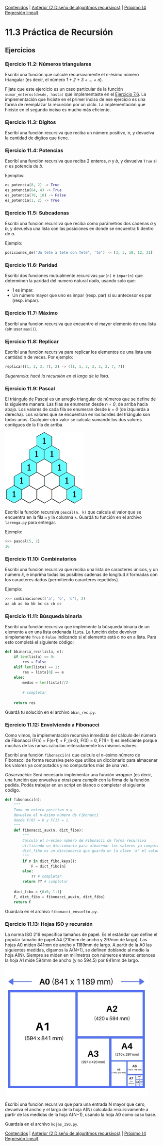 [Contenidos](../Contenidos.md) \| [Anterior (2 Diseño de algoritmos recursivos)](02_Diseno_Recursivo.md) \| [Próximo (4 Regresión lineal)](04_Regresion_Lineal.md)

# 11.3 Práctica de Recursión

## Ejercicios


### Ejercicio 11.2: Números triangulares
Escribí una función que calcule recursivamente el n-ésimo número
triangular (es decir, el número *1 + 2 + 3 + ... + n*).

Fijate que este ejercicio es un caso particular de la función `sumar_enteros(desde, hasta)` que implementaste en el [Ejercicio 7.6](../07_Plt_Especificacion_y_Documentacion/04_Especificacion_y_Documentacion.md#ejercicio-76-sumas). La implementación que hiciste en el primer inciso de ese ejercicio es una forma de reemplazar la recursión por un ciclo. La implementación que hiciste en el segundo inciso es mucho más eficiente.


### Ejercicio 11.3: Dígitos
Escribí una función recursiva que reciba un número positivo, n, y devuelva
la cantidad de dígitos que tiene.


### Ejercicio 11.4: Potencias
Escribí una función recursiva que reciba 2 enteros, *n* y *b*, y devuelva
`True` si *n* es potencia de *b*.

Ejemplos:

```python
es_potencia(8, 2) -> True
es_potencia(64, 4) -> True
es_potencia(70, 10) -> False
es_potencia(1, 2) -> True
```


### Ejercicio 11.5: Subcadenas
Escribí una funcion recursiva que reciba como parámetros dos cadenas *a* y
*b*, y devuelva una lista con las posiciones en donde se encuentra *b*
dentro de *a*.

Ejemplo:

```python
posiciones_de('Un tete a tete con Tete', 'te') -> [3, 5, 10, 12, 21]
```

### Ejercicio 11.6: Paridad
Escribí dos funciones mutualmente recursivas `par(n)` e `impar(n)` que
determinen la paridad del numero natural dado, usando solo que:

* 1 es impar.
* Un número mayor que uno es impar (resp. par) si su antecesor es par (resp. impar).


### Ejercicio 11.7: Máximo
Escribí una funcion recursiva que encuentre el mayor elemento de una lista (sin usar `max()`).


### Ejercicio 11.8: Replicar
Escribí una función recursiva para replicar los elementos de una lista
una cantidad n de veces. Por ejemplo:

```python
replicar([1, 3, 3, 7], 2) -> ([1, 1, 3, 3, 3, 3, 7, 7])
```

_Sugerencia: hacé la recursión en el largo de la lista._

### Ejercicio 11.9: Pascal
El [triángulo de Pascal](https://es.wikipedia.org/wiki/Tri%C3%A1ngulo_de_Pascal) es un arreglo triangular de números que se define de la siguiente manera: Las filas se enumeran desde *n = 0*, de arriba hacia
abajo. Los valores de cada fila se enumeran desde *k = 0* (de izquierda a
derecha). Los valores que se encuentran en los bordes del triángulo son todos unos. Cualquier otro valor se calcula sumando los dos valores contiguos de
la fila de arriba.

![Pascal animado](./PascalTriangleAnimated2.gif)

Escribí la función recursiva `pascal(n, k)` que calcula el valor que se
encuentra en la fila `n` y la columna `k`. Guardá tu función en el archivo `larenga.py` para entregar.

Ejemplo:
```python
>>> pascal(5, 2)
10
```



### Ejercicio 11.10: Combinatorios

Escribí una función recursiva que reciba una lista de caracteres únicos,
y un número *k*, e imprima todas las posibles cadenas de longitud *k* formadas
con los caracteres dados (permitiendo caracteres repetidos).

Ejemplo: 

```python
>>> combinaciones(['a', 'b', 'c'], 2)
aa ab ac ba bb bc ca cb cc
```


### Ejercicio 11.11: Búsqueda binaria
Escribí una función recursiva que implemente la búsqueda binaria de un elemento `e` en una lista ordenada `lista`. La función debe devolver simplemente `True` o `False` indicando si el elemento está o no en a lista. Para esto completá el siguiente código:

```python
def bbinaria_rec(lista, e):
    if len(lista) == 0:
        res = False
    elif len(lista) == 1:
        res = lista[0] == e
    else:
        medio = len(lista)//2

        # completar

    return res
```

Guardá tu solución en el archivo `bbin_rec.py`.

### Ejercicio 11.12: Envolviendo a Fibonacci
Como vimos, la implementación recursiva inmediata del cálculo del número de Fibonacci (F(n) = F(n-1) + F_(n-2), F(0) = 0, F(1)= 1) es ineficiente porque muchas de las ramas calculan reiteradamente los mismos valores.

Escribí una función `fibonacci(n)` que calcule el *n*-ésimo número
de Fibonacci de forma recursiva pero que utilice un diccionario para almacenar
los valores ya computados y no computarlos más de una vez.

_Observación_: Será necesario implementar una función *wrapper* (es decir, una función que envuelva a otra) para cumplir con la firma de la función pedida. Podés trabajar en un script en blanco o completar el siguiente código.

```python
def fibonacci(n):
    """
    Toma un entero positivo n y
    devuelve el n-ésimo número de Fibonacci
    donde F(0) = 0 y F(1) = 1.
    """
    def fibonacci_aux(n, dict_fibo):
        """
        Calcula el n-ésimo número de Fibonacci de forma recursiva
        utilizando un diccionario para almacenar los valores ya computados.
        dict_fibo es un diccionario que guarda en la clave 'k' el valor de F(k)
        """
        if n in dict_fibo.keys():
            F = dict_fibo[n]
        else:
            ?? # completar
        return ?? # completar
    
    dict_fibo = {0:0, 1:1} 
    F, dict_fibo = fibonacci_aux(n, dict_fibo)
    return F 
```

Guardala en el archivo `fibonacci_envuelto.py`.

### Ejercicio 11.13: Hojas ISO y recursión
La norma ISO 216 especifica tamaños de papel. Es el estándar que define el popular tamaño de papel A4 (210mm de ancho y 297mm de largo). Las hojas A0 miden 841mm de ancho y 1189mm de largo. A partir de la A0 las siguientes medidas, digamos la A(N+1), se definen doblando al medio la hoja A(N). Siempre se miden en milímetros con números enteros: entonces la hoja A1 mide 594mm
de ancho (y no 594.5) por 841mm de largo. 

![Hojas](./AN.png)

Escribí una función recursiva que para una entrada N mayor
que cero, devuelva el ancho y el largo de la hoja A(N) calculada
recursivamente a partir de las medidas de la hoja A(N−1), usando la
hoja A0 como caso base.

Guardala en el archivo `hojas_ISO.py`.

[Contenidos](../Contenidos.md) \| [Anterior (2 Diseño de algoritmos recursivos)](02_Diseno_Recursivo.md) \| [Próximo (4 Regresión lineal)](04_Regresion_Lineal.md)

